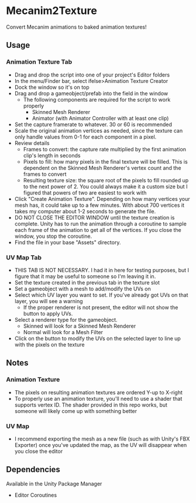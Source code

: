 # Mecanim2Texture
Convert Mecanim animations to baked animation textures!

## Usage
### Animation Texture Tab
- Drag and drop the script into one of your project's Editor folders
- In the menu/Finder bar, select ifelse>Animation Texture Creator
- Dock the window so it's on top
- Drag and drop a gameobject/prefab into the field in the window
  - The following components are required for the script to work properly
    - Skinned Mesh Renderer
    - Animator (with Animator Controller with at least one clip)
- Set the capture framerate to whatever.  30 or 60 is recommended
- Scale the original animation vertices as needed, since the texture can only handle values from 0-1 for each component in a pixel.
- Review details
  - Frames to convert: the capture rate multiplied by the first animation clip's length in seconds
  - Pixels to fill: how many pixels in the final texture will be filled.  This is dependent on the Skinned Mesh Renderer's vertex count and the frames to convert
  - Resulting texture size: the square root of the pixels to fill rounded up to the next power of 2.  You could always make it a custom size but I figured that powers of two are easiest to work with
- Click "Create Animation Texture".  Depending on how many vertices your mesh has, it could take up to a few minutes.  With about 700 vertices it takes my computer about 1-2 seconds to generate the file.
- DO NOT CLOSE THE EDITOR WINDOW until the texture creation is complete.  Unity has to run the animation through a coroutine to sample each frame of the animation to get all of the vertices.  If you close the window, you stop the coroutine.
- Find the file in your base "Assets" directory.

### UV Map Tab
- THIS TAB IS NOT NECESSARY.  I had it in here for testing purposes, but I figure that it may be useful to someone so I'm leaving it in.
- Set the texture created in the previous tab in the texture slot
- Set a gameobject with a mesh to add/modify the UVs on
- Select which UV layer you want to set.  If you've already got UVs on that layer, you will see a warning
  - If the proper renderer is not present, the editor will not show the button to apply UVs.
- Select a renderer type for the gameobject.
  - Skinned will look for a Skinned Mesh Renderer
  - Normal will look for a Mesh Filter
- Click on the button to modify the UVs on the selected layer to line up with the pixels on the texture

## Notes
### Animation Texture
- The pixels on resulting animation textures are ordered Y-up to X-right
- To properly use an animation texture, you'll need to use a shader that supports vertex ID.  The shader provided in this repo works, but someone will likely come up with something better
### UV Map
- I recommend exporting the mesh as a new file (such as with Unity's FBX Exporter) once you've updated the map, as the UV will disappear when you close the editor

## Dependencies
Available in the Unity Package Manager
- Editor Coroutines
